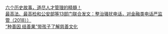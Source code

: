  
[六个历史故事，道尽人才管理的精髓！](http://www.dianyue.me/archives/595/5mrm69yvu18bg0ys/)  
[最高法、最高检和公安部等13部门联合发文：整治骚扰电话，对金融类电话严监管（2018））](http://www.dianyue.me/archives/782/akym86hk03gyy4lj/)  
[“种善因 结善果”带孩子了解慈善文化](http://www.dianyue.me/archives/319/v2k50pez7h1ssg69/)
